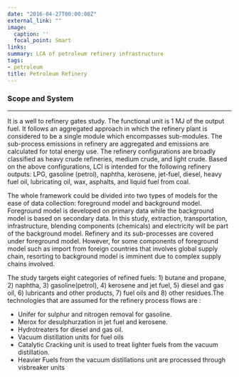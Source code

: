 ```yaml
---
date: "2016-04-27T00:00:00Z"
external_link: ""
image:
  caption: ''
  focal_point: Smart
links:
summary: LCA of petroleum refinery infrastructure
tags:
- petroleum
title: Petroleum Refinery
---
```

### Scope and System 
---

It is a well to refinery gates study. The functional unit is 1 MJ of the output fuel. It follows an aggregated approach in which the refinery plant is considered to be a single module which encompasses sub-modules. The sub-process emissions in refinery are aggregated and emissions are calculated for total energy use. The refinery configurations are broadly classified as heavy crude refineries, medium crude, and light crude. Based on the above configurations, LCI is intended for the following refinery outputs: LPG, gasoline (petrol), naphtha, kerosene, jet-fuel, diesel, heavy fuel oil, lubricating oil, wax, asphalts, and liquid fuel from coal.

The whole framework could be divided into two types of models for the ease of data collection: foreground model and background model. Foreground model is developed on primary data while the background model is based on secondary data. In this study, extraction, transportation, infrastructure, blending components (chemicals) and electricity will be part of the background model. Refinery and its sub-processes are covered under foreground model. However, for some components of foreground model such as  import from foreign countries that involves global supply chain, resorting to background model is imminent due to complex supply chains involved.

The study targets eight categories of refined fuels: 1) butane and propane, 2) naphtha, 3) gasoline(petrol), 4) kerosene and jet fuel, 5) diesel and gas oil, 6) lubricants and other products, 7) fuel oils and  8) other residues.The technologies that are assumed for the refinery process flows are :
  - Unifer for sulphur and nitrogen removal for gasoline.
  - Merox for desulphurzation in jet fuel and kerosene.
  - Hydrotreaters for diesel and gas oil.
  - Vacuum distillation units for fuel oils
  - Catalytic Cracking unit is used to treat lighter fuels from the vacuum distillation.
  - Heavier Fuels from the vacuum distillations unit are processed through visbreaker units

